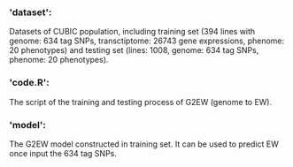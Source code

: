 ### 'dataset':
Datasets of CUBIC population, including training set (394 lines with genome: 634 tag SNPs, transctiptome: 26743 gene expressions, phenome: 20 phenotypes) and testing set 
(lines: 1008, genome: 634 tag SNPs, phenome: 20 phenotypes).

### 'code.R':
The script of the  training and testing process of G2EW (genome to EW).

### 'model':
The G2EW model constructed in training set. It can be used to predict EW once input the 634 tag SNPs.
